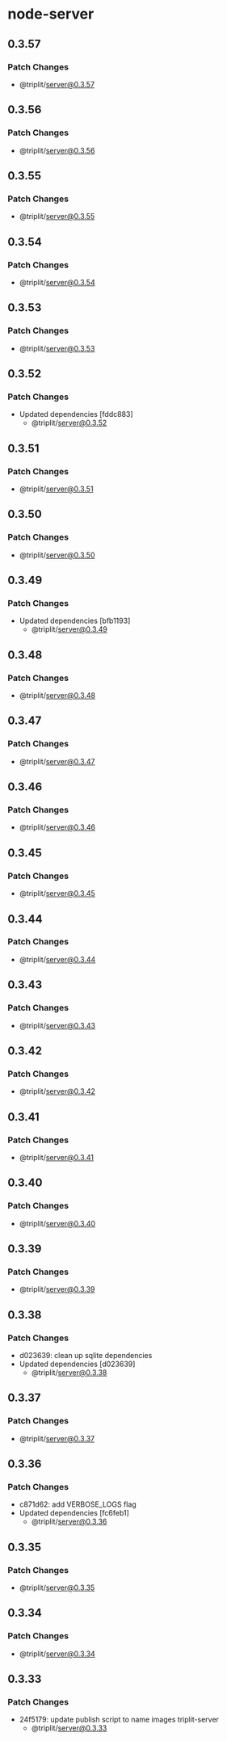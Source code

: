 # node-server

## 0.3.57

### Patch Changes

- @triplit/server@0.3.57

## 0.3.56

### Patch Changes

- @triplit/server@0.3.56

## 0.3.55

### Patch Changes

- @triplit/server@0.3.55

## 0.3.54

### Patch Changes

- @triplit/server@0.3.54

## 0.3.53

### Patch Changes

- @triplit/server@0.3.53

## 0.3.52

### Patch Changes

- Updated dependencies [fddc883]
  - @triplit/server@0.3.52

## 0.3.51

### Patch Changes

- @triplit/server@0.3.51

## 0.3.50

### Patch Changes

- @triplit/server@0.3.50

## 0.3.49

### Patch Changes

- Updated dependencies [bfb1193]
  - @triplit/server@0.3.49

## 0.3.48

### Patch Changes

- @triplit/server@0.3.48

## 0.3.47

### Patch Changes

- @triplit/server@0.3.47

## 0.3.46

### Patch Changes

- @triplit/server@0.3.46

## 0.3.45

### Patch Changes

- @triplit/server@0.3.45

## 0.3.44

### Patch Changes

- @triplit/server@0.3.44

## 0.3.43

### Patch Changes

- @triplit/server@0.3.43

## 0.3.42

### Patch Changes

- @triplit/server@0.3.42

## 0.3.41

### Patch Changes

- @triplit/server@0.3.41

## 0.3.40

### Patch Changes

- @triplit/server@0.3.40

## 0.3.39

### Patch Changes

- @triplit/server@0.3.39

## 0.3.38

### Patch Changes

- d023639: clean up sqlite dependencies
- Updated dependencies [d023639]
  - @triplit/server@0.3.38

## 0.3.37

### Patch Changes

- @triplit/server@0.3.37

## 0.3.36

### Patch Changes

- c871d62: add VERBOSE_LOGS flag
- Updated dependencies [fc6feb1]
  - @triplit/server@0.3.36

## 0.3.35

### Patch Changes

- @triplit/server@0.3.35

## 0.3.34

### Patch Changes

- @triplit/server@0.3.34

## 0.3.33

### Patch Changes

- 24f5179: update publish script to name images triplit-server
  - @triplit/server@0.3.33
